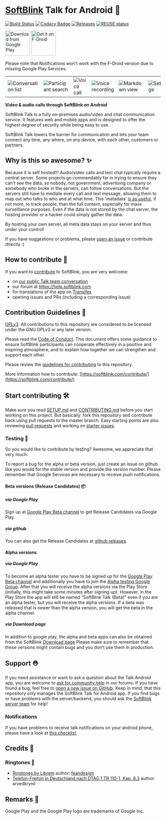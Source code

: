 <!--
 ~ SPDX-FileCopyrightText: 2017-2024 SoftBlink GmbH and SoftBlink contributors
 ~ SPDX-License-Identifier: GPL-3.0-or-later
-->
# [SoftBlink](https://softblink.com) Talk for Android :speech_balloon:

[![Build Status](https://drone.softblink.com/api/badges/softblink/talk-android/status.svg)](https://drone.softblink.com/softblink/talk-android) [![Codacy Badge](https://app.codacy.com/project/badge/Grade/b89a720efbd24754984a776804913bca)](https://www.codacy.com/gh/softblink/talk-android/dashboard) [![Releases](https://img.shields.io/github/release/softblink/talk-android.svg)](https://github.com/softblink/talk-android/releases/latest) [![REUSE status](https://api.reuse.software/badge/github.com/softblink/talk-android)](https://api.reuse.software/info/github.com/softblink/talk-android)

[<img src="https://play.google.com/intl/en_us/badges/images/generic/en_badge_web_generic.png" 
      alt="Download from Google Play" 
      height="80">](https://play.google.com/store/apps/details?id=com.softblink.talk2)
[<img src="https://f-droid.org/badge/get-it-on.png"
      alt="Get it on F-Droid"
      height="80">](https://f-droid.org/packages/com.softblink.talk2/)

Please note that Notifications won't work with the F-Droid version due to missing Google Play Services.

|||||||
|---|---|---|---|---|---|
|![Conversation list](/fastlane/metadata/android/en-US/images/phoneScreenshots/conversationList_light.png "Conversation list")|![Participant search](/fastlane/metadata/android/en-US/images/phoneScreenshots/searchParticipant_light.png "Participant search")|![Voice call](/fastlane/metadata/android/en-US/images/phoneScreenshots/voiceCall.png "Voice call")|![Voice recording](/fastlane/metadata/android/en-US/images/phoneScreenshots/voiceRecord_light.png "Voice recording")|![Markdown view](/fastlane/metadata/android/en-US/images/phoneScreenshots/markdown_light.png "Markdown view")|![Settings](/fastlane/metadata/android/en-US/images/phoneScreenshots/settings_light.png "Settings")|

**Video & audio calls through SoftBlink on Android**

SoftBlink Talk is a fully on-premises audio/video and chat communication service. It features web and mobile apps and is designed to offer the highest degree of security while being easy to use.

SoftBlink Talk lowers the barrier for communication and lets your team connect any time, any where, on any device, with each other, customers or partners. 

## Why is this so awesome? :sparkles:

Because it is self hosted!!! Audio/video calls and text chat typically require a central server. Some projects go commendably far in trying to ensure they can't see the data, so nobody, not government, advertising company or somebody who broke in the servers, can follow conversations. But the servers still have to mediate every call and text message, allowing them to map out who talks to who and at what time. This 'metadata' [is as useful](https://www.wired.com/2015/03/data-and-goliath-nsa-metadata-spying-your-secrets/), if not more, to track people, than the full content, especially for mass surveillance purposes. Even if the data is not stored by the chat server, the hosting provider or a hacker could simply gather the data.

By hosting your own server, all meta data stays on your server and thus under your control!

If you have suggestions or problems, please [open an issue](https://github.com/softblink/talk-android/issues) or contribute directly :)

## How to contribute :rocket:

If you want to [contribute](https://softblink.com/contribute/) to SoftBlink, you are very welcome: 

- on [our public Talk team conversation](https://cloud.softblink.com/call/c7fz9qpr)
- our forum at https://help.softblink.com
- for translations of the app on [Transifex](https://app.transifex.com/softblink/softblink/android-talk/)
- opening issues and PRs (including a corresponding issue)

## Contribution Guidelines :scroll:

[GPLv3](https://github.com/softblink/talk-android/blob/master/LICENSE.txt). All contributions to this repository are considered to be licensed under the GNU GPLv3 or any later version.

Please read the [Code of Conduct](https://softblink.com/community/code-of-conduct/). This document offers some guidance to ensure SoftBlink participants can cooperate effectively in a positive and inspiring atmosphere, and to explain how together we can strengthen and support each other.

Please review the [guidelines for contributing](/CONTRIBUTING.md) to this repository.

More information how to contribute: [https://softblink.com/contribute/](https://softblink.com/contribute/)

## Start contributing :hammer_and_wrench:

Make sure you read [SETUP.md](/SETUP.md) and [CONTRIBUTING.md](/CONTRIBUTING.md) before you start working on this project.
But basically: fork this repository and contribute back using pull requests to the master branch.
Easy starting points are also reviewing [pull requests](https://github.com/softblink/talk-android/pulls) and working on [starter issues](https://github.com/softblink/talk-android/issues?q=is%3Aopen+is%3Aissue+label%3A%22good+first+issue%22).

### Testing :test_tube:

So you would like to contribute by testing? Awesome, we appreciate that very much. 

To report a bug for the alpha or beta version, just create an issue on github like you would for the stable version and
 provide the version number. Please remember that Google Services are necessary to receive push notifications. 
 
#### Beta versions (Release Candidates) :package:

##### via Google Play

Sign up at [Google Play Beta channel](https://play.google.com/apps/testing/com.softblink.talk2) to get Release Candidates via Google Play.

##### via github

You can also get the Release Candidates at [github releases](https://github.com/softblink/talk-android/releases).

#### Alpha versions

##### via Google Play

To become an alpha tester you have to be signed up for the [Google Play Beta channel](https://play.google.com/apps/testing/com.softblink.talk2) 
and additionally you have to join the [Alpha testing Google Group](https://groups.google.com/g/softblink-android-talk-alpha-testing). 
After that you will receive the alpha versions via the Play Store (initially, this might take some minutes after
 signing up). However, in the Play Store the app will still be named "SoftBlink Talk (Beta)" even if you are an alpha tester, but you will receive the alpha versions.
If a beta was released that is newer than the alpha version, you will get the beta in the alpha channel.
 
##### via Download page

In addition to google play, the alpha and beta apps can also be obtained from the SoftBlink [Download page](https://download.softblink.com/android/talk-alpha/)
Please make sure to remember that these versions might contain bugs and you don't use them in production.

## Support :rescue_worker_helmet:

If you need assistance or want to ask a question about the Talk Android app, you are welcome to [ask for community help](https://help.softblink.com/c/support/talk/52) in our forums. If you have found a bug, feel free to [open a new issue on GitHub](https://github.com/softblink/talk-android/issues). Keep in mind, that this repository only manages the SoftBlink Talk for Android app. If you find bugs or have problems with the server/backend, you should ask the [SoftBlink server team](https://github.com/softblink/server) for help!

### Notifications

If you have problems to receive talk notifications on your android phone, please have a look at [this checklist](https://github.com/softblink/talk-android/blob/master/docs/notifications.md).

## Credits :scroll:

### Ringtones :bell:

- [Ringtones by Librem](https://developer.puri.sm/licenses/Librem5/Birch/sound-theme-librem5.html) 
  author: [feandesign](https://soundcloud.com/feandesign)
- [Telefon-Freiton in Deutschland nach DTAG 1 TR 110-1, Kap. 8.3](https://commons.wikimedia.org/wiki/File:1TR110-1_Kap8.3_Freiton1.ogg)
  author: arvedkrynil

[dcofile]: https://github.com/softblink/talk-android/blob/master/contribute/developer-certificate-of-origin
[applyalicense]: https://github.com/softblink/talk-android/blob/master/contribute/HowToApplyALicense.md

## Remarks :scroll:

Google Play and the Google Play logo are trademarks of Google Inc.
